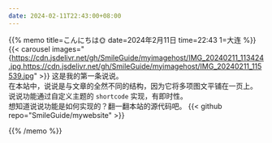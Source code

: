 ```yaml
---
date: 2024-02-11T22:43:00+08:00
---
```

{{% memo title=こんにちは🌞 date=2024年2月11日 time=22:43 1=大连 %}}
{{< carousel images="{https://cdn.jsdelivr.net/gh/SmileGuide/myimagehost/IMG_20240211_113424.jpg,https://cdn.jsdelivr.net/gh/SmileGuide/myimagehost/IMG_20240211_115539.jpg" >}}
这是我的第一条说说。  
在本站中，说说是与文章的全然不同的结构，因为它将多项图文平铺在一页上。  
说说功能通过自定义主题的 `shortcode` 实现，有即时性。  
想知道说说功能是如何实现的？翻一翻本站的源代码吧。
{{< github repo="SmileGuide/mywebsite" >}}

{{% /memo %}}